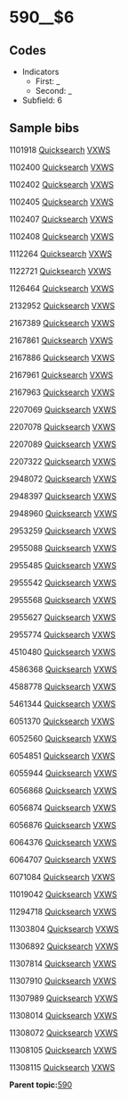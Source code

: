 # 590\_\_$6

## Codes

-   Indicators
    -   First: \_
    -   Second: \_
-   Subfield: 6

## Sample bibs

1101918 [Quicksearch](https://search.library.yale.edu/catalog/1101918) [VXWS](http://prodorbis.library.yale.edu:7014/vxws/GetHoldingsService?bibId=1101918)

1102400 [Quicksearch](https://search.library.yale.edu/catalog/1102400) [VXWS](http://prodorbis.library.yale.edu:7014/vxws/GetHoldingsService?bibId=1102400)

1102402 [Quicksearch](https://search.library.yale.edu/catalog/1102402) [VXWS](http://prodorbis.library.yale.edu:7014/vxws/GetHoldingsService?bibId=1102402)

1102405 [Quicksearch](https://search.library.yale.edu/catalog/1102405) [VXWS](http://prodorbis.library.yale.edu:7014/vxws/GetHoldingsService?bibId=1102405)

1102407 [Quicksearch](https://search.library.yale.edu/catalog/1102407) [VXWS](http://prodorbis.library.yale.edu:7014/vxws/GetHoldingsService?bibId=1102407)

1102408 [Quicksearch](https://search.library.yale.edu/catalog/1102408) [VXWS](http://prodorbis.library.yale.edu:7014/vxws/GetHoldingsService?bibId=1102408)

1112264 [Quicksearch](https://search.library.yale.edu/catalog/1112264) [VXWS](http://prodorbis.library.yale.edu:7014/vxws/GetHoldingsService?bibId=1112264)

1122721 [Quicksearch](https://search.library.yale.edu/catalog/1122721) [VXWS](http://prodorbis.library.yale.edu:7014/vxws/GetHoldingsService?bibId=1122721)

1126464 [Quicksearch](https://search.library.yale.edu/catalog/1126464) [VXWS](http://prodorbis.library.yale.edu:7014/vxws/GetHoldingsService?bibId=1126464)

2132952 [Quicksearch](https://search.library.yale.edu/catalog/2132952) [VXWS](http://prodorbis.library.yale.edu:7014/vxws/GetHoldingsService?bibId=2132952)

2167389 [Quicksearch](https://search.library.yale.edu/catalog/2167389) [VXWS](http://prodorbis.library.yale.edu:7014/vxws/GetHoldingsService?bibId=2167389)

2167861 [Quicksearch](https://search.library.yale.edu/catalog/2167861) [VXWS](http://prodorbis.library.yale.edu:7014/vxws/GetHoldingsService?bibId=2167861)

2167886 [Quicksearch](https://search.library.yale.edu/catalog/2167886) [VXWS](http://prodorbis.library.yale.edu:7014/vxws/GetHoldingsService?bibId=2167886)

2167961 [Quicksearch](https://search.library.yale.edu/catalog/2167961) [VXWS](http://prodorbis.library.yale.edu:7014/vxws/GetHoldingsService?bibId=2167961)

2167963 [Quicksearch](https://search.library.yale.edu/catalog/2167963) [VXWS](http://prodorbis.library.yale.edu:7014/vxws/GetHoldingsService?bibId=2167963)

2207069 [Quicksearch](https://search.library.yale.edu/catalog/2207069) [VXWS](http://prodorbis.library.yale.edu:7014/vxws/GetHoldingsService?bibId=2207069)

2207078 [Quicksearch](https://search.library.yale.edu/catalog/2207078) [VXWS](http://prodorbis.library.yale.edu:7014/vxws/GetHoldingsService?bibId=2207078)

2207089 [Quicksearch](https://search.library.yale.edu/catalog/2207089) [VXWS](http://prodorbis.library.yale.edu:7014/vxws/GetHoldingsService?bibId=2207089)

2207322 [Quicksearch](https://search.library.yale.edu/catalog/2207322) [VXWS](http://prodorbis.library.yale.edu:7014/vxws/GetHoldingsService?bibId=2207322)

2948072 [Quicksearch](https://search.library.yale.edu/catalog/2948072) [VXWS](http://prodorbis.library.yale.edu:7014/vxws/GetHoldingsService?bibId=2948072)

2948397 [Quicksearch](https://search.library.yale.edu/catalog/2948397) [VXWS](http://prodorbis.library.yale.edu:7014/vxws/GetHoldingsService?bibId=2948397)

2948960 [Quicksearch](https://search.library.yale.edu/catalog/2948960) [VXWS](http://prodorbis.library.yale.edu:7014/vxws/GetHoldingsService?bibId=2948960)

2953259 [Quicksearch](https://search.library.yale.edu/catalog/2953259) [VXWS](http://prodorbis.library.yale.edu:7014/vxws/GetHoldingsService?bibId=2953259)

2955088 [Quicksearch](https://search.library.yale.edu/catalog/2955088) [VXWS](http://prodorbis.library.yale.edu:7014/vxws/GetHoldingsService?bibId=2955088)

2955485 [Quicksearch](https://search.library.yale.edu/catalog/2955485) [VXWS](http://prodorbis.library.yale.edu:7014/vxws/GetHoldingsService?bibId=2955485)

2955542 [Quicksearch](https://search.library.yale.edu/catalog/2955542) [VXWS](http://prodorbis.library.yale.edu:7014/vxws/GetHoldingsService?bibId=2955542)

2955568 [Quicksearch](https://search.library.yale.edu/catalog/2955568) [VXWS](http://prodorbis.library.yale.edu:7014/vxws/GetHoldingsService?bibId=2955568)

2955627 [Quicksearch](https://search.library.yale.edu/catalog/2955627) [VXWS](http://prodorbis.library.yale.edu:7014/vxws/GetHoldingsService?bibId=2955627)

2955774 [Quicksearch](https://search.library.yale.edu/catalog/2955774) [VXWS](http://prodorbis.library.yale.edu:7014/vxws/GetHoldingsService?bibId=2955774)

4510480 [Quicksearch](https://search.library.yale.edu/catalog/4510480) [VXWS](http://prodorbis.library.yale.edu:7014/vxws/GetHoldingsService?bibId=4510480)

4586368 [Quicksearch](https://search.library.yale.edu/catalog/4586368) [VXWS](http://prodorbis.library.yale.edu:7014/vxws/GetHoldingsService?bibId=4586368)

4588778 [Quicksearch](https://search.library.yale.edu/catalog/4588778) [VXWS](http://prodorbis.library.yale.edu:7014/vxws/GetHoldingsService?bibId=4588778)

5461344 [Quicksearch](https://search.library.yale.edu/catalog/5461344) [VXWS](http://prodorbis.library.yale.edu:7014/vxws/GetHoldingsService?bibId=5461344)

6051370 [Quicksearch](https://search.library.yale.edu/catalog/6051370) [VXWS](http://prodorbis.library.yale.edu:7014/vxws/GetHoldingsService?bibId=6051370)

6052560 [Quicksearch](https://search.library.yale.edu/catalog/6052560) [VXWS](http://prodorbis.library.yale.edu:7014/vxws/GetHoldingsService?bibId=6052560)

6054851 [Quicksearch](https://search.library.yale.edu/catalog/6054851) [VXWS](http://prodorbis.library.yale.edu:7014/vxws/GetHoldingsService?bibId=6054851)

6055944 [Quicksearch](https://search.library.yale.edu/catalog/6055944) [VXWS](http://prodorbis.library.yale.edu:7014/vxws/GetHoldingsService?bibId=6055944)

6056868 [Quicksearch](https://search.library.yale.edu/catalog/6056868) [VXWS](http://prodorbis.library.yale.edu:7014/vxws/GetHoldingsService?bibId=6056868)

6056874 [Quicksearch](https://search.library.yale.edu/catalog/6056874) [VXWS](http://prodorbis.library.yale.edu:7014/vxws/GetHoldingsService?bibId=6056874)

6056876 [Quicksearch](https://search.library.yale.edu/catalog/6056876) [VXWS](http://prodorbis.library.yale.edu:7014/vxws/GetHoldingsService?bibId=6056876)

6064376 [Quicksearch](https://search.library.yale.edu/catalog/6064376) [VXWS](http://prodorbis.library.yale.edu:7014/vxws/GetHoldingsService?bibId=6064376)

6064707 [Quicksearch](https://search.library.yale.edu/catalog/6064707) [VXWS](http://prodorbis.library.yale.edu:7014/vxws/GetHoldingsService?bibId=6064707)

6071084 [Quicksearch](https://search.library.yale.edu/catalog/6071084) [VXWS](http://prodorbis.library.yale.edu:7014/vxws/GetHoldingsService?bibId=6071084)

11019042 [Quicksearch](https://search.library.yale.edu/catalog/11019042) [VXWS](http://prodorbis.library.yale.edu:7014/vxws/GetHoldingsService?bibId=11019042)

11294718 [Quicksearch](https://search.library.yale.edu/catalog/11294718) [VXWS](http://prodorbis.library.yale.edu:7014/vxws/GetHoldingsService?bibId=11294718)

11303804 [Quicksearch](https://search.library.yale.edu/catalog/11303804) [VXWS](http://prodorbis.library.yale.edu:7014/vxws/GetHoldingsService?bibId=11303804)

11306892 [Quicksearch](https://search.library.yale.edu/catalog/11306892) [VXWS](http://prodorbis.library.yale.edu:7014/vxws/GetHoldingsService?bibId=11306892)

11307814 [Quicksearch](https://search.library.yale.edu/catalog/11307814) [VXWS](http://prodorbis.library.yale.edu:7014/vxws/GetHoldingsService?bibId=11307814)

11307910 [Quicksearch](https://search.library.yale.edu/catalog/11307910) [VXWS](http://prodorbis.library.yale.edu:7014/vxws/GetHoldingsService?bibId=11307910)

11307989 [Quicksearch](https://search.library.yale.edu/catalog/11307989) [VXWS](http://prodorbis.library.yale.edu:7014/vxws/GetHoldingsService?bibId=11307989)

11308014 [Quicksearch](https://search.library.yale.edu/catalog/11308014) [VXWS](http://prodorbis.library.yale.edu:7014/vxws/GetHoldingsService?bibId=11308014)

11308072 [Quicksearch](https://search.library.yale.edu/catalog/11308072) [VXWS](http://prodorbis.library.yale.edu:7014/vxws/GetHoldingsService?bibId=11308072)

11308105 [Quicksearch](https://search.library.yale.edu/catalog/11308105) [VXWS](http://prodorbis.library.yale.edu:7014/vxws/GetHoldingsService?bibId=11308105)

11308115 [Quicksearch](https://search.library.yale.edu/catalog/11308115) [VXWS](http://prodorbis.library.yale.edu:7014/vxws/GetHoldingsService?bibId=11308115)

**Parent topic:**[590](../../tags/590/590.md)

